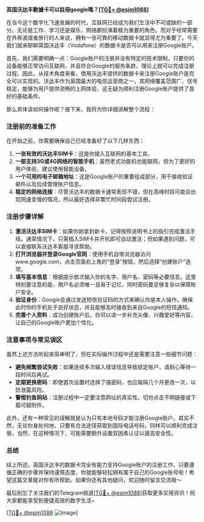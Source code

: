 **英国沃达丰數據卡可以註冊google嗎？[[TG💪+ @esim1088](https://t.me/s/esim1088)]**

在当今这个数字化飞速发展的时代，互联网已经成为我们生活中不可或缺的一部分。无论是工作、学习还是娱乐，网络都扮演着极为重要的角色。而对于经常需要在外奔波或者旅行的人来说，拥有一张可靠的移动数据卡就显得尤为重要了。今天我们就来聊聊英国沃达丰（Vodafone）的数据卡是否可以用来注册Google账户。

首先，我们需要明确一点：Google账户的注册并没有特定的技术限制，只要你的设备能够正常访问互联网，并且符合Google的服务条款，理论上就可以完成注册过程。因此，从技术角度来看，使用沃达丰提供的数据卡来注册Google账户是完全可以实现的。沃达丰作为英国最大的电信运营商之一，其网络覆盖范围广、信号稳定，能够为用户提供流畅的上网体验，这无疑为顺利注册Google账户提供了良好的基础条件。

那么具体该如何操作呢？接下来，我将为你详细讲解整个流程：

### 注册前的准备工作

在开始之前，你需要确保自己已经准备好了以下几样东西：
1. **一张有效的沃达丰SIM卡**：这是你接入互联网的基本工具。
2. **一部支持3G或4G网络的智能手机**：虽然老式功能机也能联网，但为了更好的用户体验，建议使用智能设备。
3. **一个可用的电子邮箱地址**：这是Google账户的重要组成部分，用于接收验证邮件以及后续管理账户信息。
4. **稳定的网络连接**：尽管沃达丰的数据卡通常表现不错，但在高峰时段可能会出现网速变慢的情况，所以最好选择非繁忙时间段尝试注册。

### 注册步骤详解

1. **激活沃达丰SIM卡**：如果你刚拿到新卡，记得按照说明书上的指引完成激活手续。通常情况下，只需插入SIM卡并开机即可自动激活；但如果遇到问题，可以直接联系沃达丰客服寻求帮助。
2. **打开浏览器并登录Google官网**：使用手机自带浏览器访问www.google.com，点击页面右上角的“登录”按钮，然后选择“创建账户”选项。
3. **填写基本信息**：根据提示依次输入你的名字、用户名、密码等必要信息。这里特别要注意的是，用户名必须唯一且易于记忆，同时密码要足够复杂以保障账户安全。
4. **验证身份**：Google会通过发送短信验证码的方式来确认你是本人操作。确保此时你的手机处于良好状态，并且能够及时接收到来自Google的短信通知。
5. **完善个人资料**：成功创建账户后，你可以进一步补充头像、兴趣爱好等内容，让自己的Google账户更加个性化。

### 注意事项与常见误区

虽然上述方法听起来简单明了，但在实际操作过程中还是需要注意一些细节问题：
- **避免频繁尝试失败**：如果连续多次输入错误信息导致锁定账户，请耐心等待一段时间后再试。
- **定期更换密码**：即使首次设置时选择了强密码，也应每隔几个月更改一次，以防泄露风险。
- **警惕钓鱼网站**：注册过程中一定要注意网址的真实性，切勿点击不明链接或下载可疑附件。

此外，还有一种常见的误解就是认为只有本地号码才能注册Google账户。其实不然，无论你身处何地，只要有合法途径获取到国际电话号码，同样可以顺利完成注册。当然，在这种情况下，可能需要额外设置双因素认证以提高安全性。

### 总结

综上所述，英国沃达丰的数据卡完全有能力支持Google账户的注册工作。只要遵循正确的步骤并保持谨慎态度，你就能够轻松拥有属于自己的Google账号啦！希望这篇文章能对你有所帮助。如果你还有其他疑问，欢迎随时留言交流哦～

最后别忘了关注我们的Telegram频道[[TG💪+ @esim1088](https://t.me/s/esim1088)]获取更多实用资讯！祝大家都能享受到便捷高效的数字生活~

[[TG💪+ @esim1088](https://t.me/s/esim1088) ![Image](https://i.postimg.cc/4NQfJmqS/Snipaste-2025-05-13-00-14-12.png)]
